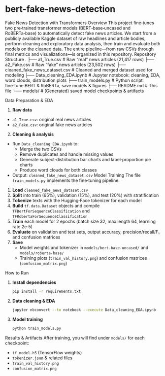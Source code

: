 # bert-fake-news-detection

Fake News Detection with Transformers
Overview
This project fine‑tunes two pre‑trained transformer models (BERT‑base‑uncased and RoBERTa‑base) to automatically detect fake news articles. We start from a publicly available Kaggle dataset of raw headlines and article bodies, perform cleaning and exploratory data analysis, then train and evaluate both models on the cleaned data. The entire pipeline—from raw CSVs through final metrics and visualizations—is organized in this repository.
Repository Structure
.
├── a1_True.csv                     # Raw “real” news articles (21,417 rows)
├── a2_Fake.csv                     # Raw “fake” news articles (23,502 rows)
├── cleaned_fake_news_dataset.csv   # Cleaned and merged dataset used for modeling
├── Data_cleaning_EDA.ipynb         # Jupyter notebook: cleaning, EDA, word clouds, distribution plots
├── train_models.py                 # Python script: fine‑tune BERT & RoBERTa, save models & figures
├── README.md                       # This file
└── models/                         # (Generated) saved model checkpoints & artifacts

Data Preparation & EDA
1. **Raw data**  
- `a1_True.csv`: original real news articles  
- `a2_Fake.csv`: original fake news articles

2. **Cleaning & analysis**  
- Run `Data_cleaning_EDA.ipynb` to:  
  - Merge the two CSVs  
  - Remove duplicates and handle missing values  
  - Generate subject‐distribution bar charts and label‐proportion pie charts  
  - Produce word clouds for both classes  
- Output: `cleaned_fake_news_dataset.csv`
Model Training
The file `train_models.py` implements the fine‑tuning pipeline:
1. **Load** `cleaned_fake_news_dataset.csv`
2. **Split** into train (65%), validation (15%), and test (20%) with stratification
3. **Tokenize** texts with the Hugging‑Face tokenizer for each model
4. **Build** `tf.data.Dataset` objects and compile `TFBertForSequenceClassification` and `TFRobertaForSequenceClassification`
5. **Train** each model for 2 epochs (batch size 32, max length 64, learning rate 2e‑5)
6. **Evaluate** on validation and test sets, output accuracy, precision/recall/F₁ and confusion matrices
7. **Save**
   - Model weights and tokenizer in `models/bert-base-uncased/` and `models/roberta-base/`
   - Training plots (`train_val_history.png`) and confusion matrices (`confusion_matrix.png`)

How to Run
1. **Install dependencies**  
   ```bash
   pip install -r requirements.txt
   ```
2. **Data cleaning & EDA**  
   ```bash
   jupyter nbconvert --to notebook --execute Data_cleaning_EDA.ipynb
   ```
3. **Model training**  
   ```bash
   python train_models.py
   ```
Results & Artifacts
After training, you will find under `models/` for each checkpoint:
- `tf_model.h5` (TensorFlow weights)
- `tokenizer.json` & related files
- `train_val_history.png`
- `confusion_matrix.png`
